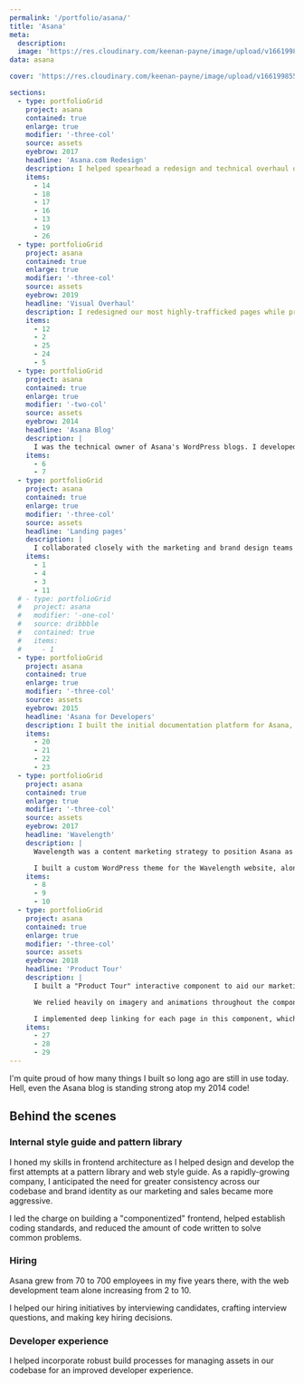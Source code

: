 ```yaml
---
permalink: '/portfolio/asana/'
title: 'Asana'
meta: 
  description: 
  image: 'https://res.cloudinary.com/keenan-payne/image/upload/v1661998554/portfolio/asana/cover_scey3k.png'
data: asana

cover: 'https://res.cloudinary.com/keenan-payne/image/upload/v1661998554/portfolio/asana/cover_scey3k.png'

sections: 
  - type: portfolioGrid
    project: asana
    contained: true
    enlarge: true
    modifier: '-three-col'
    source: assets
    eyebrow: 2017
    headline: 'Asana.com Redesign'
    description: I helped spearhead a redesign and technical overhaul of Asana.com to support the ongoing evolution of the product and brand.
    items: 
      - 14
      - 18
      - 17
      - 16
      - 13
      - 19
      - 26
  - type: portfolioGrid
    project: asana
    contained: true
    enlarge: true
    modifier: '-three-col'
    source: assets
    eyebrow: 2019
    headline: 'Visual Overhaul'
    description: I redesigned our most highly-trafficked pages while providing a visual facelift to styles shared across our web properties (e.g., typography, spacing, fonts, colors).
    items: 
      - 12
      - 2
      - 25
      - 24
      - 5
  - type: portfolioGrid
    project: asana
    contained: true
    enlarge: true
    modifier: '-two-col'
    source: assets
    eyebrow: 2014
    headline: 'Asana Blog'
    description: |
      I was the technical owner of Asana's WordPress blogs. I developed custom themes and plugins, wrote documentation for content editors and developers, and led onboarding sessions for new hires who would be working with the platform.
    items: 
      - 6
      - 7
  - type: portfolioGrid
    project: asana
    contained: true
    enlarge: true
    modifier: '-three-col'
    source: assets
    headline: 'Landing pages'
    description: |
      I collaborated closely with the marketing and brand design teams to build landing pages for positioning and marketing Asana.
    items: 
      - 1
      - 4
      - 3
      - 11
  # - type: portfolioGrid
  #   project: asana
  #   modifier: '-one-col'
  #   source: dribbble
  #   contained: true
  #   items: 
  #     - 1
  - type: portfolioGrid
    project: asana
    contained: true
    enlarge: true
    modifier: '-three-col'
    source: assets
    eyebrow: 2015
    headline: 'Asana for Developers'
    description: I built the initial documentation platform for Asana, which included API documentation and a news portal.
    items: 
      - 20
      - 21
      - 22
      - 23
  - type: portfolioGrid
    project: asana
    contained: true
    enlarge: true
    modifier: '-three-col'
    source: assets
    eyebrow: 2017
    headline: 'Wavelength'
    description: |
      Wavelength was a content marketing strategy to position Asana as a thought leader in work management and corporate leadership.

      I built a custom WordPress theme for the Wavelength website, along with custom taxonomies to portray it as a digital magazine.
    items: 
      - 8
      - 9
      - 10
  - type: portfolioGrid
    project: asana
    contained: true
    enlarge: true
    modifier: '-three-col'
    source: assets
    eyebrow: 2018
    headline: 'Product Tour'
    description: |
      I built a "Product Tour" interactive component to aid our marketing efforts for specific product use cases.

      We relied heavily on imagery and animations throughout the component, causing me to consider how to mitigate performance implications carefully.

      I implemented deep linking for each page in this component, which allowed our marketing team to track and reference specific pieces of content.
    items: 
      - 27
      - 28
      - 29
---
```


<!-- Highlight Webby awards and nominations -->

I'm quite proud of how many things I built so long ago are still in use today. Hell, even the Asana blog is standing strong atop my 2014 code!

## Behind the scenes

<!-- https://fontawesome.com/icons/solar-system?s=light&f=classic -->
### Internal style guide and pattern library
I honed my skills in frontend architecture as I helped design and develop the first attempts at a pattern library and web style guide. As a rapidly-growing company, I anticipated the need for greater consistency across our codebase and brand identity as our marketing and sales became more aggressive. 

I led the charge on building a "componentized" frontend, helped establish coding standards, and reduced the amount of code written to solve common problems.

<!-- https://fontawesome.com/icons/person-circle-plus?s=solid&f=classic -->
### Hiring
Asana grew from 70 to 700 employees in my five years there, with the web development team alone increasing from 2 to 10. 

I helped our hiring initiatives by interviewing candidates, crafting interview questions, and making key hiring decisions.

<!-- https://fontawesome.com/icons/users-gear?s=solid&f=classic -->
### Developer experience
I helped incorporate robust build processes for managing assets in our codebase for an improved developer experience.